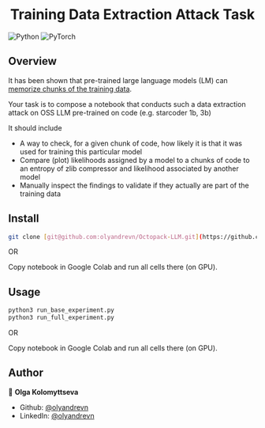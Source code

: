 <h1 align="center">Training Data Extraction Attack Task</h1>
<p>
</p>

![Python](https://img.shields.io/badge/python-3670A0?style=for-the-badge&logo=python&logoColor=ffdd54)
![PyTorch](https://img.shields.io/badge/PyTorch-%23EE4C2C.svg?style=for-the-badge&logo=PyTorch&logoColor=white)


## Overview

It has been shown that pre-trained large language models (LM) can [memorize chunks of the training data](https://arxiv.org/pdf/2012.07805.pdf).

Your task is to compose a notebook that conducts such a data extraction attack on OSS LLM pre-trained on code (e.g. starcoder 1b, 3b)
 
It should include
* A way to check, for a given chunk of code, how likely it is that it was used for training this particular model
* Compare (plot) likelihoods assigned by a model to a chunks of code to an entropy of  zlib compressor and likelihood associated by another model
* Manually inspect the findings to validate if they actually are part of the training data

  
## Install

```sh
git clone [git@github.com:olyandrevn/Octopack-LLM.git](https://github.com/olyandrevn/Extraction-Data-Attack-LLM.git)
```
OR

Copy notebook in Google Colab and run all cells there (on GPU).

## Usage

```sh
python3 run_base_experiment.py
python3 run_full_experiment.py
```

OR

Copy notebook in Google Colab and run all cells there (on GPU).

## Author

👤 **Olga Kolomyttseva**

* Github: [@olyandrevn](https://github.com/olyandrevn)
* LinkedIn: [@olyandrevn](https://linkedin.com/in/olyandrevn)
